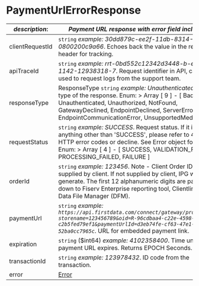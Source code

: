 
# PaymentUrlErrorResponse

| *description*:   | *Payment URL response with error field included.*|
|----|----|
| clientRequestId |    ``` string ```  *example:   30dd879c-ee2f-11db-8314-0800200c9a66*. Echoes back the value in the request header for tracking.|
| apiTraceId |    ``` string ```  *example: rrt-0bd552c12342d3448-b-ea-1142-12938318-7*. Request identifier in API, can be used to request logs from the support team.|
| responseType | ResponseType   ``` string ```  *example: Unauthenticated*. The type of the response. Enum:    > Array [ 9 ] - [ BadRequest, Unauthenticated, Unauthorized, NotFound, GatewayDeclined, EndpointDeclined, ServerError, EndpointCommunicationError, UnsupportedMediaType ]|
| requestStatus |    ``` string ```  *example: SUCCESS*. Request status. If it is anything other than 'SUCCESS', please refer to 400s HTTP error codes or decline. See Error object for details. Enum:    > Array [ 4 ] - [ SUCCESS, VALIDATION_FAILED, PROCESSING_FAILED, FAILURE ]|
| orderId |    ``` string ```  *example: 123456*. Note - Client Order ID if supplied by client. If not supplied by client, IPG will generate. The first 12 alphanumeric digits are passed down to Fiserv Enterprise reporting tool, Clientline and Data File Manager (DFM).|
| paymentUrl |    ``` string ```  *example: `https://api.firstdata.com/connect/gateway/processing?storename=123456789&oid=R-96cdbaa4-c22e-4598-a2f1-c2b5fed79ef1&paymentUrlId=d3eb74fe-cf63-47e1-b89f-52ba0cc7965c`*. URL for embedded payment link.|
| expiration |    ``` string ``` ($int64)  *example: 4102358400*. Time until payment URL expires. Returns EPOCH Seconds.|
| transactionId |    ``` string ```  *example: 123978432*. ID code from the transaction.|
| error | [Error](?path=docs/schemas-md/Error.md)|   
  

